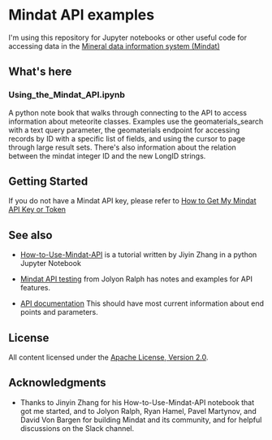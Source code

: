 # Mindat API examples

I'm using this repository for Jupyter notebooks or other useful code for accessing data in the [Mineral data information system (Mindat)](https://www.mindat.org/)

## What's here

### Using_the_Mindat_API.ipynb
A python note book that walks through connecting to the API to access information about meteorite classes. Examples use the geomaterials_search with a text query parameter, the geomaterials endpoint for accessing records by ID with a specific list of fields, and using the cursor to page through large result sets. There's also information about the relation between the mindat integer ID and the new LongID strings. 

## Getting Started
If you do not have a Mindat API key, please refer to [How to Get My Mindat API Key or Token](https://www.mindat.org/a/how_to_get_my_mindat_api_key)

## See also

- [How-to-Use-Mindat-API](https://github.com/ChuBL/How-to-Use-Mindat-API) is a tutorial written by Jiyin Zhang in a python Jupyter Notebook

- [Mindat API testing](https://github.com/jolyonralph/mindat_api_test) from Jolyon Ralph has notes and examples for API features. 

- [API documentation](https://api.mindat.org/schema/redoc/) This should have most current information about end points and parameters.

## License

All content licensed under the [Apache License, Version 2.0](LICENSE).

## Acknowledgments

- Thanks to Jinyin Zhang for his How-to-Use-Mindat-API notebook that got me started, and to Jolyon Ralph, Ryan Hamel, Pavel Martynov, and David Von Bargen for building Mindat and its community, and for helpful discussions on the Slack channel. 


